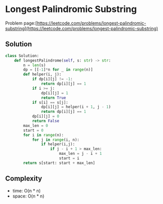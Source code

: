 # Longest Palindromic Substring

Problem page:[https://leetcode.com/problems/longest-palindromic-substring](https://leetcode.com/problems/longest-palindromic-substring)

## Solution

```python
class Solution:
    def longestPalindrome(self, s: str) -> str:
        n = len(s)
        dp = [[-1]*n for _ in range(n)]
        def helper(i, j):
            if dp[i][j] != -1:
                return dp[i][j] == 1
            if i >= j:
                dp[i][j] = 1
                return True
            if s[i] == s[j]:
                dp[i][j] = helper(i + 1, j - 1)
                return dp[i][j] == 1
            dp[i][j] = 0
            return False
        max_len = 0
        start = 0
        for i in range(n):
            for j in range(i, n):
                if helper(i,j):
                    if j - i + 1 > max_len:
                        max_len = j - i + 1
                        start = i
        return s[start: start + max_len]
```

## Complexity

- time: O(n \* n)
- space: O(n \* n)

